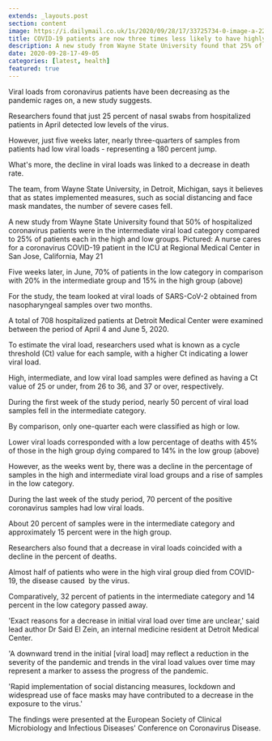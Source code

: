 ```yaml
---
extends: _layouts.post
section: content
image: https://i.dailymail.co.uk/1s/2020/09/28/17/33725734-0-image-a-22_1601310192758.jpg 
title: COVID-19 patients are now three times less likely to have highly infectious levels of the virus 
description: A new study from Wayne State University found that 25% of hospitalized coronavirus patients had low levels of the virus in April compared to 70% of hospitalized patients five weeks later. 
date: 2020-09-28-17-49-05 
categories: [latest, health] 
featured: true 
--- 
```

Viral loads from coronavirus patients have been decreasing as the pandemic rages on, a new study suggests.

Researchers found that just 25 percent of nasal swabs from hospitalized patients in April detected low levels of the virus.

However, just five weeks later, nearly three-quarters of samples from patients had low viral loads - representing a 180 percent jump.

What's more, the decline in viral loads was linked to a decrease in death rate.

The team, from Wayne State University, in Detroit, Michigan, says it believes that as states implemented measures, such as social distancing and face mask mandates, the number of severe cases fell.

A new study from Wayne State University found that 50% of hospitalized coronavirus patients were in the intermediate viral load category compared to 25% of patients each in the high and low groups. Pictured: A nurse cares for a coronavirus COVID-19 patient in the ICU at Regional Medical Center in San Jose, California, May 21

Five weeks later, in June, 70% of patients in the low category in comparison with 20% in the intermediate group and 15% in the high group (above)

For the study, the team looked at viral loads of SARS-CoV-2 obtained from nasopharyngeal samples over two months.

A total of 708 hospitalized patients at Detroit Medical Center were examined between the period of April 4 and June 5, 2020.

To estimate the viral load, researchers used what is known as a cycle threshold (Ct) value for each sample, with a higher Ct indicating a lower viral load. 

High, intermediate, and low viral load samples were defined as having a Ct value of 25 or under, from 26 to 36, and 37 or over, respectively. 

During the first week of the study period, nearly 50 percent of viral load samples fell in the intermediate category.

By comparison, only one-quarter each were classified as high or low.  

Lower viral loads corresponded with a low percentage of deaths with 45% of those in the high group dying compared to 14% in the low group (above)

However, as the weeks went by, there was a decline in the percentage of samples in the high and intermediate viral load groups and a rise of samples in the low category.

During the last week of the study period, 70 percent of the positive coronavirus samples had low viral loads.  

About 20 percent of samples were in the intermediate category and approximately 15 percent were in the high group.

Researchers also found that a decrease in viral loads coincided with a decline in the percent of deaths.

Almost half of patients who were in the high viral group died from COVID-19, the disease caused  by the virus.

Comparatively, 32 percent of patients in the intermediate category and 14 percent in the low category passed away. 





'Exact reasons for a decrease in initial viral load over time are unclear,' said lead author Dr Said El Zein, an internal medicine resident at Detroit Medical Center.

'A downward trend in the initial [viral load] may reflect a reduction in the severity of the pandemic and trends in the viral load values over time may represent a marker to assess the progress of the pandemic.

'Rapid implementation of social distancing measures, lockdown and widespread use of face masks may have contributed to a decrease in the exposure to the virus.' 

The findings were presented at the European Society of Clinical Microbiology and Infectious Diseases' Conference on Coronavirus Disease.



